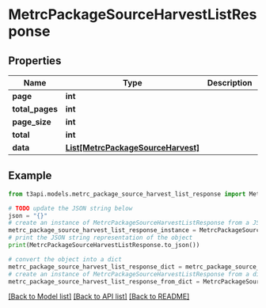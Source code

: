# MetrcPackageSourceHarvestListResponse


## Properties

Name | Type | Description | Notes
------------ | ------------- | ------------- | -------------
**page** | **int** |  | [optional] 
**total_pages** | **int** |  | [optional] 
**page_size** | **int** |  | [optional] 
**total** | **int** |  | [optional] 
**data** | [**List[MetrcPackageSourceHarvest]**](MetrcPackageSourceHarvest.md) |  | [optional] 

## Example

```python
from t3api.models.metrc_package_source_harvest_list_response import MetrcPackageSourceHarvestListResponse

# TODO update the JSON string below
json = "{}"
# create an instance of MetrcPackageSourceHarvestListResponse from a JSON string
metrc_package_source_harvest_list_response_instance = MetrcPackageSourceHarvestListResponse.from_json(json)
# print the JSON string representation of the object
print(MetrcPackageSourceHarvestListResponse.to_json())

# convert the object into a dict
metrc_package_source_harvest_list_response_dict = metrc_package_source_harvest_list_response_instance.to_dict()
# create an instance of MetrcPackageSourceHarvestListResponse from a dict
metrc_package_source_harvest_list_response_from_dict = MetrcPackageSourceHarvestListResponse.from_dict(metrc_package_source_harvest_list_response_dict)
```
[[Back to Model list]](../README.md#documentation-for-models) [[Back to API list]](../README.md#documentation-for-api-endpoints) [[Back to README]](../README.md)


